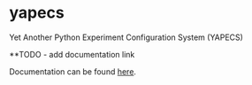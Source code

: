 # yapecs
Yet Another Python Experiment Configuration System (YAPECS)

**TODO - add documentation link

Documentation can be found [here]().
